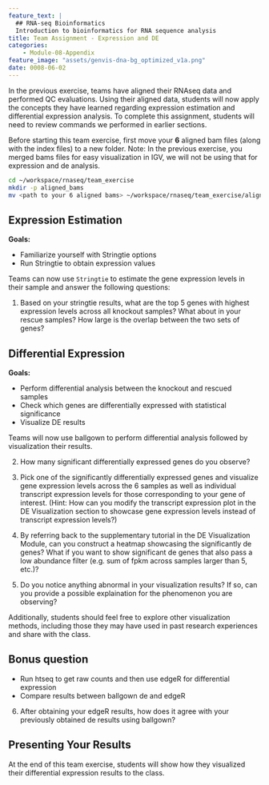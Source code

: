 ```yaml
---
feature_text: |
  ## RNA-seq Bioinformatics
  Introduction to bioinformatics for RNA sequence analysis
title: Team Assignment - Expression and DE
categories:
    - Module-08-Appendix
feature_image: "assets/genvis-dna-bg_optimized_v1a.png"
date: 0008-06-02
---
```

In the previous exercise, teams have aligned their RNAseq data and performed QC evaluations. Using their aligned data, students will now apply the concepts they have learned regarding expression estimation and differential expression analysis. To complete this assignment, students will need to review commands we performed in earlier sections.

Before starting this team exercise, first move your **6** aligned bam files (along with the index files) to a new folder. Note: In the previous exercise, you merged bams files for easy visualization in IGV, we will not be using that for expression and de analysis.

```bash
cd ~/workspace/rnaseq/team_exercise
mkdir -p aligned_bams
mv <path to your 6 aligned bams> ~/workspace/rnaseq/team_exercise/aligned_bams
```

## Expression Estimation

**Goals:**

- Familiarize yourself with Stringtie options
- Run Stringtie to obtain expression values

Teams can now use `Stringtie` to estimate the gene expression levels in their sample and answer the following questions:

1. Based on your stringtie results, what are the top 5 genes with highest expression levels across all knockout samples? What about in your rescue samples? How large is the overlap between the two sets of genes?  


## Differential Expression

**Goals:**

- Perform differential analysis between the knockout and rescued samples
- Check which genes are differentially expressed with statistical significance
- Visualize DE results

Teams will now use ballgown to perform differential analysis followed by visualization their results.

2. How many significant differentially expressed genes do you observe?

3. Pick one of the significantly differentially expressed genes and visualize gene expression levels across the 6 samples as well as individual transcript expression levels for those corresponding to your gene of interest. (Hint: How can you modify the transcript expression plot in the DE Visualization section to showcase gene expression levels instead of transcript expression levels?)

4. By referring back to the supplementary tutorial in the DE Visualization Module, can you construct a heatmap showcasing the significantly de genes? What if you want to show significant de genes that also pass a low abundance filter (e.g. sum of fpkm across samples larger than 5, etc.)?

5. Do you notice anything abnormal in your visualization results? If so, can you provide a possible explaination for the phenomenon you are observing?

Additionally, students should feel free to explore other visualization methods, including those they may have used in past research experiences and share with the class.

## Bonus question

- Run htseq to get raw counts and then use edgeR for differential expression
- Compare results between ballgown de and edgeR

6. After obtaining your edgeR results, how does it agree with your previously obtained de results using ballgown?


## Presenting Your Results
At the end of this team exercise, students will show how they visualized their differential expression results to the class.
